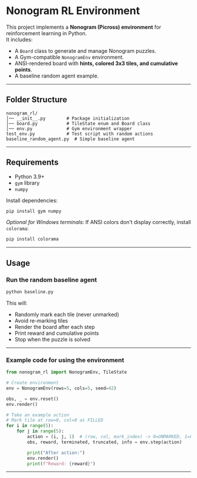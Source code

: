 # Nonogram RL Environment

This project implements a **Nonogram (Picross) environment** for reinforcement learning in Python.  
It includes:

- A `Board` class to generate and manage Nonogram puzzles.
- A Gym-compatible `NonogramEnv` environment.
- ANSI-rendered board with **hints, colored 3x3 tiles, and cumulative points**.
- A baseline random agent example.

---

## Folder Structure

```
nonogram_rl/
│── __init__.py        # Package initialization
│── board.py           # TileState enum and Board class
│── env.py             # Gym environment wrapper
test_env.py            # Test script with random actions
baseline_random_agent.py  # Simple baseline agent
```

---

## Requirements

- Python 3.9+
- `gym` library
- `numpy`

Install dependencies:

```bash
pip install gym numpy
```

*Optional for Windows terminals*: If ANSI colors don’t display correctly, install `colorama`:

```bash
pip install colorama
```

---

## Usage

### Run the random baseline agent

```bash
python baseline.py
```

This will:

- Randomly mark each tile (never unmarked)
- Avoid re-marking tiles
- Render the board after each step
- Print reward and cumulative points
- Stop when the puzzle is solved

---

### Example code for using the environment

```python
from nonogram_rl import NonogramEnv, TileState

# Create environment
env = NonogramEnv(rows=5, cols=5, seed=42)

obs, _ = env.reset()
env.render()

# Take an example action
# Mark tile at row=0, col=0 as FILLED
for i in range(5):
    for j in range(5):
        action = (i, j, 1)  # (row, col, mark_index) -> 0=UNMARKED, 1=FILLED, 2=EMPTY
        obs, reward, terminated, truncated, info = env.step(action)

        print("After action:")
        env.render()
        print(f"Reward: {reward}")
```

---